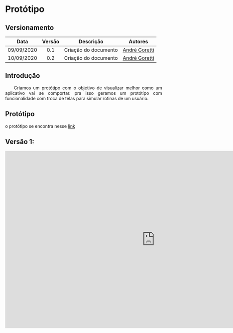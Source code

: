 # Protótipo
## Versionamento
| Data | Versão | Descrição | Autores |
| :---: | :---: | :---: | :---: |
| 09/09/2020 | 0.1 | Criação do documento | [André Goretti](https://github.com/AGoretti)|
| 10/09/2020 | 0.2 | Criação do documento | [André Goretti](https://github.com/AGoretti)|

## Introdução

<p align="justify">&emsp;&emsp;Criamos um protótipo com o objetivo de visualizar melhor como um aplicativo vai se comportar. pra isso geramos um protótipo com funcionalidade com troca de telas para simular rotinas de um usuário.  </p>

## Protótipo

o protótipo se encontra nesse [link](https://www.figma.com/file/d0icSO7UVLvEIMhBIl0OV1/Di%C3%A1rio-da-Sa%C3%BAde?node-id=0%3A1)

## Versão 1:

<iframe src="https://docs.google.com/presentation/d/e/2PACX-1vRZM7nf_pORi6kT8M_OO7gaWorIyUQSTyDK2Vs06bCOTQDqUh1S85rj3mWGxjZbzdHnZdHrd7XetE4j/embed?start=false&loop=false&delayms=3000" frameborder="0" width="960" height="569" allowfullscreen="true" mozallowfullscreen="true" webkitallowfullscreen="true"></iframe>



